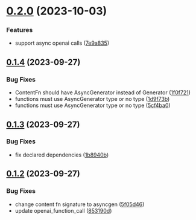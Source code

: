 # [0.2.0](https://github.com/AlmogBaku/openai-streaming/compare/v0.1.4...v0.2.0) (2023-10-03)


### Features

* support async openai calls ([7e9a835](https://github.com/AlmogBaku/openai-streaming/commit/7e9a83531e6f2cc3f53cd845b0fc3bb7557ac56e))





## [0.1.4](https://github.com/AlmogBaku/openai-streaming/compare/v0.1.3...v0.1.4) (2023-09-27)


### Bug Fixes

* ContentFn should have AsyncGenerator instead of Generator ([1f0f721](https://github.com/AlmogBaku/openai-streaming/commit/1f0f721afd8b41a04d94d739f48a57e45c61ab2b))
* functions must use AsyncGenerator type or no type ([1d9f73b](https://github.com/AlmogBaku/openai-streaming/commit/1d9f73ba82f5df3c99007b7c31278a485291c914))
* functions must use AsyncGenerator type or no type ([5cf4ba0](https://github.com/AlmogBaku/openai-streaming/commit/5cf4ba002348cbba4aff48f10237f354b57382b0))





## [0.1.3](https://github.com/AlmogBaku/openai-streaming/compare/v0.1.2...v0.1.3) (2023-09-27)


### Bug Fixes

* fix declared dependencies ([1b8940b](https://github.com/AlmogBaku/openai-streaming/commit/1b8940b39dbceabdc5cc92abb13bc114c6c393c7))





## [0.1.2](https://github.com/AlmogBaku/openai-streaming/compare/v0.1.1...v0.1.2) (2023-09-27)


### Bug Fixes

* change content fn signature to asyncgen ([5f05d46](https://github.com/AlmogBaku/openai-streaming/commit/5f05d46b6b86ea6d2a29a4427ad6197d95cdd465))
* update openai_function_call ([853190d](https://github.com/AlmogBaku/openai-streaming/commit/853190dc1cabb135bccc99ca477c169acfad16c3))
